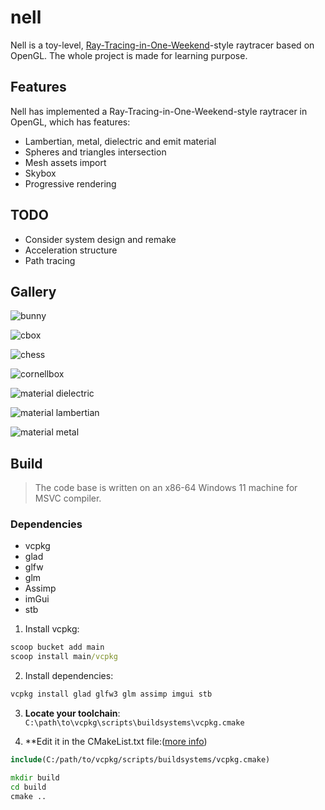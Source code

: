 # nell

Nell is a toy-level, [Ray-Tracing-in-One-Weekend]()-style raytracer based on OpenGL. The whole project is made for learning purpose.


## Features

Nell has implemented a Ray-Tracing-in-One-Weekend-style raytracer in OpenGL, which has features:

* Lambertian, metal, dielectric and emit material
* Spheres and triangles intersection
* Mesh assets import
* Skybox
* Progressive rendering

## TODO

* Consider system design and remake
* Acceleration structure
* Path tracing

## Gallery

![bunny](readme-assets%2Fbunnies_256spp.png)

![cbox](readme-assets%2Fcbox_1000spp.png)

![chess](readme-assets%2Fchess.png)

![cornellbox](readme-assets%2Fcbox.png)

![material dielectric](readme-assets%2Fmaterial_dielectric_256spp.png)

![material lambertian](readme-assets%2Fmaterial_lambertian_256spp.png)

![material metal](readme-assets%2Fmaterial_metal_256spp.png)


## Build

> The code base is written on an x86-64 Windows 11 machine for MSVC compiler.

### Dependencies

* vcpkg
* glad
* glfw
* glm
* Assimp
* imGui
* stb

1. Install vcpkg:

```cmd
scoop bucket add main
scoop install main/vcpkg
```

2. Install dependencies:

```cmd
vcpkg install glad glfw3 glm assimp imgui stb
```

3. **Locate your toolchain**: <code>C:\path\to\vcpkg\scripts\buildsystems\vcpkg.cmake</code>


4. **Edit it in the CMakeList.txt file:([more info](https://stackoverflow.com/a/64143507/20364686))

```cmake
include(C:/path/to/vcpkg/scripts/buildsystems/vcpkg.cmake)
```

```cmd
mkdir build
cd build
cmake ..
```
